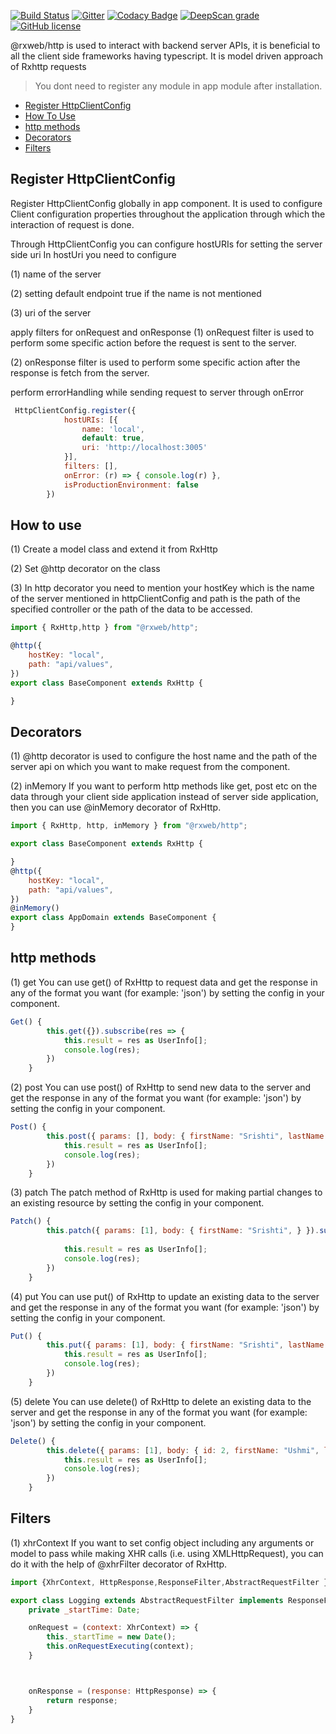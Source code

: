 [![Build Status](https://travis-ci.org/rxweb/rxweb.svg?branch=master)](https://travis-ci.org/rxweb/rxweb)
[![Gitter](https://badges.gitter.im/rx-web/Lobby.svg)](https://gitter.im/rxweb-project/rxweb?utm_source=badge&utm_medium=badge&utm_campaign=pr-badge&utm_content=body_badge)
[![Codacy Badge](https://api.codacy.com/project/badge/Grade/6af5855682524d39a0d88bade210facd)](https://www.codacy.com/app/rxweb/rxweb?utm_source=github.com&amp;utm_medium=referral&amp;utm_content=rxweb/rxweb&amp;utm_campaign=Badge_Grade)
[![DeepScan grade](https://deepscan.io/api/teams/3217/projects/4745/branches/37870/badge/grade.svg)](https://deepscan.io/dashboard#view=project&tid=3217&pid=4745&bid=37870)
[![GitHub license](https://img.shields.io/github/license/rxweb/rxweb.svg)](https://github.com/rxweb/rxweb/blob/master/LICENSE)
	

@rxweb/http is used to interact with backend server APIs, it is beneficial to all the client side frameworks having typescript. It is model driven approach of Rxhttp requests

> You dont need to register any module in app module after installation.

* [Register HttpClientConfig](register-httpclientconfig)
* [How To Use](how-to-use)
* [http methods](http-methods)
* [Decorators](decorators)
* [Filters](filters)

## Register HttpClientConfig
Register HttpClientConfig globally in app component. It is used to configure Client configuration properties throughout the application through which the interaction of request is done.

Through HttpClientConfig you can configure
hostURIs for setting the server side uri
In hostUri you need to configure

(1) name of the server

(2) setting default endpoint true if the name is not mentioned

(3) uri of the server

apply filters for onRequest and onResponse
(1) onRequest filter is used to perform some specific action before the request is sent to the server.

(2) onResponse filter is used to perform some specific action after the response is fetch from the server.

perform errorHandling while sending request to server through onError

```js
 HttpClientConfig.register({
            hostURIs: [{
                name: 'local',
                default: true,
                uri: 'http://localhost:3005'
            }],
            filters: [],
            onError: (r) => { console.log(r) },
            isProductionEnvironment: false
        })
```

## How to use
(1) Create a model class and extend it from RxHttp

(2) Set @http decorator on the class


(3) In http decorator you need to mention your hostKey which is the name of the server mentioned in httpClientConfig and path is the path of the specified controller or the path of the data to be accessed.

```js
import { RxHttp,http } from "@rxweb/http";

@http({
    hostKey: "local",
    path: "api/values",
})
export class BaseComponent extends RxHttp {

}
```
## Decorators
(1) @http decorator is used to configure the host name and the path of the server api on which you want to make request from the component.

(2) inMemory
If you want to perform http methods like get, post etc on the data through your client side application instead of server side application, then you can use @inMemory decorator of RxHttp.
```js
import { RxHttp, http, inMemory } from "@rxweb/http";

export class BaseComponent extends RxHttp {

}
@http({
    hostKey: "local",
    path: "api/values",
})
@inMemory()
export class AppDomain extends BaseComponent {
}
```
## http methods
(1) get
You can use get() of RxHttp to request data and get the response in any of the format you want (for example: 'json') by setting the config in your component.

```js
Get() {
        this.get({}).subscribe(res => {
            this.result = res as UserInfo[];
            console.log(res);
        })
    }
```

(2) post
You can use post() of RxHttp to send new data to the server and get the response in any of the format you want (for example: 'json') by setting the config in your component.

```js
Post() {
        this.post({ params: [], body: { firstName: "Srishti", lastName: 'Khandelwal' } }).subscribe(res => {
            this.result = res as UserInfo[];
            console.log(res);
        })
    }
```

(3) patch
The patch method of RxHttp is used for making partial changes to an existing resource by setting the config in your component.

```js
Patch() {
        this.patch({ params: [1], body: { firstName: "Srishti", } }).subscribe(res => {
            
            this.result = res as UserInfo[];
            console.log(res);
        })
    }
```

(4) put
You can use put() of RxHttp to update an existing data to the server and get the response in any of the format you want (for example: 'json') by setting the config in your component.

```js
Put() {
        this.put({ params: [1], body: { firstName: "Srishti", lastName: 'Khandelwal' } }).subscribe(res => {
            this.result = res as UserInfo[];
            console.log(res);
        })
    }
```

(5) delete
You can use delete() of RxHttp to delete an existing data to the server and get the response in any of the format you want (for example: 'json') by setting the config in your component.

```js
Delete() {
        this.delete({ params: [1], body: { id: 2, firstName: "Ushmi", lastName: 'Dave' } }).subscribe(res => {
            this.result = res as UserInfo[];
            console.log(res);
        })
    }
```

## Filters
(1) xhrContext
If you want to set config object including any arguments or model to pass while making XHR calls (i.e. using XMLHttpRequest), you can do it with the help of @xhrFilter decorator of RxHttp.

```js
import {XhrContext, HttpResponse,ResponseFilter,AbstractRequestFilter } from "@rxweb/http"

export class Logging extends AbstractRequestFilter implements ResponseFilter {
    private _startTime: Date;

    onRequest = (context: XhrContext) => {
        this._startTime = new Date();
        this.onRequestExecuting(context);
    }



    onResponse = (response: HttpResponse) => {
        return response;
    }
}
```


